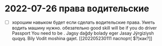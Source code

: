 # 2022-07-26 права водительские
- [ ] хорошим навыком будет если сделать водительские права.
Уметь водить машину нужно. обезательно
	 good skill will be if you do driver Passport
	You need to be .
 Jagsy dağdy bolady eger Jasay Jýrgiziysh quqyq. 
	 Bily Vodit moshina gajet.
	 [[202205230111 паспорт( $?)как?]]